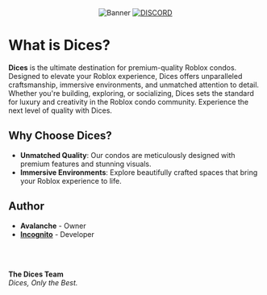 &nbsp;<div align="center">
  ![Banner](https://github.com/user-attachments/assets/eb1b8e14-4849-4219-a216-ae295aba5a1d)
  [![DISCORD](https://img.shields.io/badge/Discord-5865F2?style=for-the-badge&logo=discord&logoColor=white)](https://discord.gg/ZJDY8MseXR)
</div>

# What is Dices?
**Dices** is the ultimate destination for premium-quality Roblox condos. Designed to elevate your Roblox experience, Dices offers unparalleled craftsmanship, immersive environments, and unmatched attention to detail. Whether you're building, exploring, or socializing, Dices sets the standard for luxury and creativity in the Roblox condo community. Experience the next level of quality with Dices.
</br>

## Why Choose Dices?
- **Unmatched Quality**: Our condos are meticulously designed with premium features and stunning visuals.
- **Immersive Environments**: Explore beautifully crafted spaces that bring your Roblox experience to life.

## Author
- **Avalanche** - Owner
- **[Incognito](https://github.com/Incognito-Tabs)** - Developer

</br>
</br>

**The Dices Team**  
*Dices, Only the Best.*
